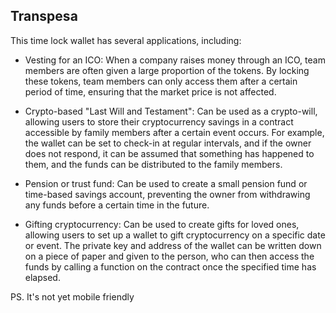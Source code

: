## Transpesa

This time lock wallet has several applications, including:

- Vesting for an ICO: When a company raises money through an ICO, team members are often given a large proportion of the tokens. By locking these tokens, team members can only access them after a certain period of time, ensuring that the market price is not affected.

- Crypto-based "Last Will and Testament": Can be used as a crypto-will, allowing users to store their cryptocurrency savings in a contract accessible by family members after a certain event occurs. For example, the wallet can be set to check-in at regular intervals, and if the owner does not respond, it can be assumed that something has happened to them, and the funds can be distributed to the family members.

- Pension or trust fund: Can be used to create a small pension fund or time-based savings account, preventing the owner from withdrawing any funds before a certain time in the future.

- Gifting cryptocurrency: Can be used to create gifts for loved ones, allowing users to set up a wallet to gift cryptocurrency on a specific date or event. The private key and address of the wallet can be written down on a piece of paper and given to the person, who can then access the funds by calling a function on the contract once the specified time has elapsed.

PS. It's not yet mobile friendly